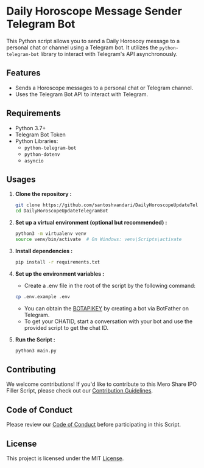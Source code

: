 # Daily Horoscope Message Sender Telegram Bot

This Python script allows you to send a Daily Horoscoy message to a personal chat or channel using a Telegram bot. It utilizes the `python-telegram-bot` library to interact with Telegram's API asynchronously.

## Features

- Sends a Horoscope messages to a personal chat or Telegram channel.
- Uses the Telegram Bot API to interact with Telegram.

## Requirements

- Python 3.7+
- Telegram Bot Token
- Python Libraries: 
  - `python-telegram-bot`
  - `python-dotenv`
  - `asyncio`

## Usages

1. **Clone the repository :**
   ```bash
   git clone https://github.com/santoshvandari/DailyHoroscopeUpdateTelegramBot.git
   cd DailyHoroscopeUpdateTelegramBot
    ```
2. **Set up a virtual environment (optional but recommended) :**
    ```bash
    python3 -m virtualenv venv
    source venv/bin/activate  # On Windows: venv\Scripts\activate
    ```
3. **Install dependencies :**
    ```bash
    pip install -r requirements.txt
    ```
4. **Set up the environment variables :**
    - Create a .env file in the root of the script by the following command:
    ```bash
    cp .env.example .env
    ```
    - You can obtain the [BOTAPIKEY](https://core.telegram.org/api/obtaining_api_id) by creating a bot via BotFather on Telegram.
    - To get your CHATID, start a conversation with your bot and use the provided script to get the chat ID.

5. **Run the Script :**
     ```bash
    python3 main.py
     ```

## Contributing
We welcome contributions! If you'd like to contribute to this Mero Share IPO Filler Script, please check out our [Contribution Guidelines](Contribution.md).

## Code of Conduct
Please review our [Code of Conduct](CodeOfConduct.md) before participating in this Script.

## License
This project is licensed under the MIT [License](LICENSE).